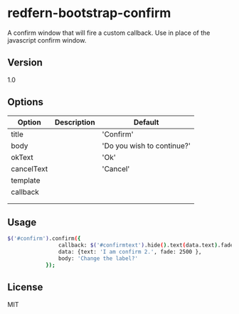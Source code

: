 redfern-bootstrap-confirm
=========

A confirm window that will fire a custom callback. Use in place of the javascript confirm window.


Version
----

1.0

Options
-------------

| Option     	| Description 	| Default                    	|
|------------	|-------------	|----------------------------	|
| title      	|             	| 'Confirm'                  	|
| body       	|             	| 'Do you wish to continue?' 	|
| okText     	|             	| 'Ok'                       	|
| cancelText 	|             	| 'Cancel'                   	|
| template   	|             	|                            	|
| callback   	|             	|                            	|
|            	|             	|                            	|
|            	|             	|                            	|


Usage
--------------

```sh
$('#confirm').confirm({
                callback: $('#confirmtext').hide().text(data.text).fadeIn(data.fade);,
                data: {text: 'I am confirm 2.', fade: 2500 },
                body: 'Change the label?'
            });
```

License
----

MIT
